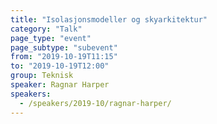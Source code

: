 ```yaml
---
title: "Isolasjonsmodeller og skyarkitektur"
category: "Talk"
page_type: "event"
page_subtype: "subevent"
from: "2019-10-19T11:15"
to: "2019-10-19T12:00"
group: Teknisk
speaker: Ragnar Harper
speakers:
  - /speakers/2019-10/ragnar-harper/
---
```


